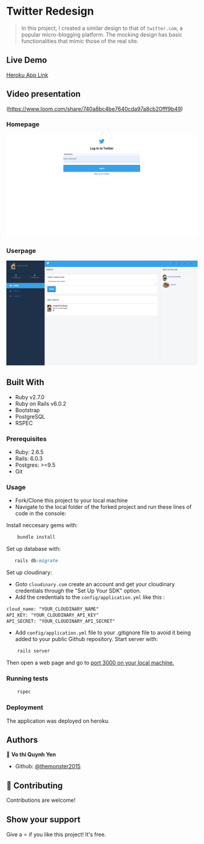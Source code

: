 # Twitter Redesign

> In this project, I created a similar design to that of `twitter.com`, a popular micro-blogging platform. The mocking design has basic functionalities that mimic those of the real site.

## Live Demo

[Heroku App Link](http://shrouded-bastion-11104.herokuapp.com/)

## Video presentation

(https://www.loom.com/share/740a8bc4be7640cda97a8cb20fff9b49)

### Homepage

![screenshot](./welcome.PNG?raw=true)

### Userpage

![screenshot](./home.PNG?raw=true)

## Built With

- Ruby v2.7.0
- Ruby on Rails v6.0.2
- Bootstrap
- PostgreSQL
- RSPEC

### Prerequisites

- Ruby: 2.6.5
- Rails: 6.0.3
- Postgres: >=9.5
- Git

### Usage

- Fork/Clone this project to your local machine
- Navigate to the local folder of the forked project and run these lines of code in the console:

Install neccesary gems with:

```Ruby
    bundle install
```

Set up database with:

```Ruby
   rails db:migrate
```

Set up cloudinary:

- Goto `cloudinary.com` create an account and get your cloudinary credentials through the "Set Up Your SDK" option.
- Add the credentials to the `config/application.yml` like this :

```
cloud_name: "YOUR_CLOUDINARY_NAME"
API_KEY: "YOUR_CLOUDINARY_API_KEY"
API_SECRET: "YOUR_CLOUDINARY_API_SECRET"
```

- Add `config/application.yml` file to your .gitignore file to avoid it being added to your public Github repository.
  Start server with:

```Ruby
    rails server
```

Then open a web page and go to [port 3000 on your local machine.](http://localhost:3000)

### Running tests

```Ruby
    rspec
```

### Deployment

The application was deployed on heroku.

## Authors

👤 **Vo thi Quynh Yen**

- Github: [@themonster2015](https://github.com/themonster2015)

## 🤝 Contributing

Contributions are welcome!

## Show your support

Give a ⭐️ if you like this project! It's free.
